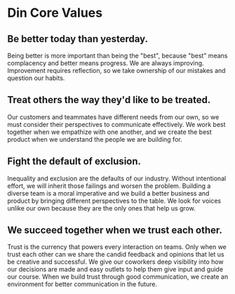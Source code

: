 # Din Core Values

## Be better today than yesterday.

Being better is more important than being the "best", because "best" means complacency and better means progress. We are always improving. Improvement requires reflection, so we take ownership of our mistakes and question our habits.

## Treat others the way they'd like to be treated.

Our customers and teammates have different needs from our own, so we must consider their  perspectives to communicate effectively. We work best together when we empathize with one another, and we create the best product when we understand the people we are building for.

## Fight the default of exclusion.

Inequality and exclusion are the defaults of our industry. Without intentional effort, we will inherit those failings and worsen the problem. Building a diverse team is a moral imperative and we build a better business and product by bringing different perspectives to the table. We look for voices unlike our own because they are the only ones that help us grow.

## We succeed together when we trust each other.

Trust is the currency that powers every interaction on teams. Only when we trust each other can we share the candid feedback and opinions that let us be creative and successful. We give our coworkers deep visibility into how our decisions are made and easy outlets to help them give input and guide our course. When we build trust through good communication, we create an environment for better communication in the future. 
